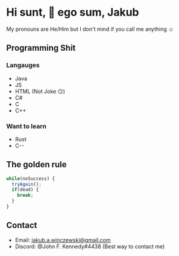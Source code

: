 # Hi sunt, 👋 ego sum, Jakub

My pronouns are He/Him but I don't mind if you call me anything ☺

## Programming Shit

### Langauges
- Java
- JS
- HTML (Not Joke 😏)
- C#
- C
- C++
### Want to learn
- Rust
- C--
## The golden rule
```js
while(noSuccess) {
  tryAgain();
  if(dead) {
    break;
  }
}
```
## Contact
- Email: jakub.a.winczewski@gmail.com
- Discord: @John F. Kennedy#4438 (Best way to contact me)

